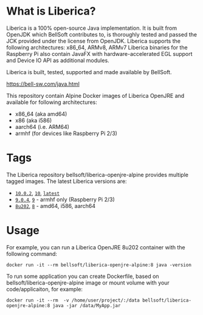 # What is Liberica?

Liberica is a 100% open-source Java implementation.
It is built from OpenJDK which BellSoft contributes to, is thoroughly
tested and passed the JCK provided under the license from OpenJDK.
Liberica supports the following architectures: x86_64, ARMv8, ARMv7
Liberica binaries for the Raspberry Pi also contain JavaFX with hardware-accelerated EGL support and Device IO API as additional modules.

Liberica is built, tested, supported and made available by BellSoft.

https://bell-sw.com/java.html

This repository contain Alpine Docker images of Liberica OpenJRE and available for following architectures:
* x86_64 (aka amd64)
* x86 (aka i586)
* aarch64 (i.e. ARM64)
* armhf (for devices like Raspberry Pi 2/3)

# Tags

The Liberica repository bellsoft/liberica-openjre-alpine provides multiple tagged images. The latest Liberica versions are:

* [`10.0.2`](https://github.com/bell-sw/Liberica/blob/master/docker/repos/liberica-openjre-alpine/10.0.2/Dockerfile), [`10`](https://github.com/bell-sw/Liberica/blob/master/docker/repos/liberica-openjre-alpine/10.0.2/Dockerfile), [`latest`](https://github.com/bell-sw/Liberica/blob/master/docker/repos/liberica-openjre-alpine/10.0.2/Dockerfile)
* [`9.0.4`](https://github.com/bell-sw/Liberica/blob/master/docker/repos/liberica-openjre-alpine/9.0.4/Dockerfile), [`9`](https://github.com/bell-sw/Liberica/blob/master/docker/repos/liberica-openjre-alpine/9.0.4/Dockerfile) - armhf only (Raspberry Pi 2/3)
* [`8u202`](https://github.com/bell-sw/Liberica/blob/master/docker/repos/liberica-openjre-alpine/8u202/Dockerfile), [`8`](https://github.com/bell-sw/Liberica/blob/master/docker/repos/liberica-openjre-alpine/8/Dockerfile) - amd64, i586, aarch64

# Usage

For example, you can run a Liberica OpenJRE 8u202 container with the following command:

 `docker run -it --rm bellsoft/liberica-openjre-alpine:8 java -version`

To run some application you can create Dockerfile, based on bellsoft/liberica-openjre-alpine image or mount volume with your code/applicaiton, for example:

 `docker run -it --rm  -v /home/user/project/:/data bellsoft/liberica-openjre-alpine:8 java -jar /data/MyApp.jar`
